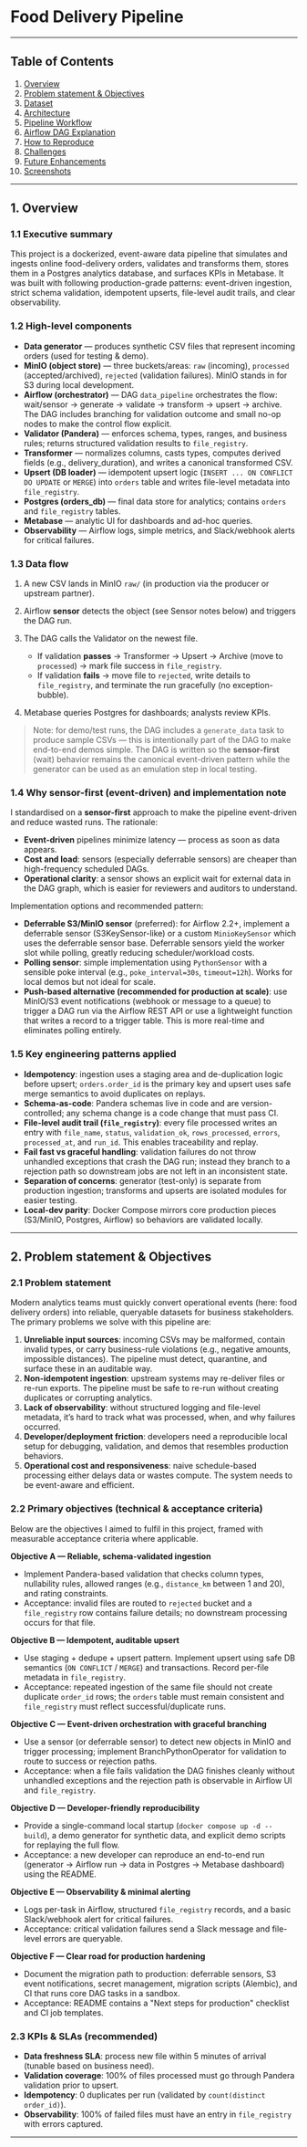 # Food Delivery Pipeline 

---

## Table of Contents

1. [Overview](#overview)
2. [Problem statement & Objectives](#problem-statement--objectives)
3. [Dataset](#3-dataset)  
4. [Architecture](#4-architecture)  
5. [Pipeline Workflow](#5-pipeline-workflow)  
6. [Airflow DAG Explanation](#6-airflow-dag-explanation)  
7. [How to Reproduce](#7-how-to-reproduce)  
8. [Challenges](#8-challenges)  
9. [Future Enhancements](#9-future-enhancements)  
10. [Screenshots](#10-screenshots) 

---

## 1. Overview <a name="overview"></a>

### 1.1 Executive summary

This project is a dockerized, event-aware data pipeline that simulates and ingests online food-delivery orders, validates and transforms them, stores them in a Postgres analytics database, and surfaces KPIs in Metabase. It was built with following production-grade patterns: event-driven ingestion, strict schema validation, idempotent upserts, file-level audit trails, and clear observability.

### 1.2 High-level components

* **Data generator** — produces synthetic CSV files that represent incoming orders (used for testing & demo).
* **MinIO (object store)** — three buckets/areas: `raw` (incoming), `processed` (accepted/archived), `rejected` (validation failures). MinIO stands in for S3 during local development.
* **Airflow (orchestrator)** — DAG `data_pipeline` orchestrates the flow: wait/sensor → generate  → validate → transform → upsert → archive. The DAG includes branching for validation outcome and small no-op nodes to make the control flow explicit.
* **Validator (Pandera)** — enforces schema, types, ranges, and business rules; returns structured validation results to `file_registry`.
* **Transformer** — normalizes columns, casts types, computes derived fields (e.g., delivery\_duration), and writes a canonical transformed CSV.
* **Upsert (DB loader)** — idempotent upsert logic (`INSERT ... ON CONFLICT DO UPDATE` or `MERGE`) into `orders` table and writes file-level metadata into `file_registry`.
* **Postgres (orders\_db)** — final data store for analytics; contains `orders` and `file_registry` tables.
* **Metabase** — analytic UI for dashboards and ad-hoc queries.
* **Observability** — Airflow logs, simple metrics, and Slack/webhook alerts for critical failures.

### 1.3 Data flow 

1. A new CSV lands in MinIO `raw/` (in production via the producer or upstream partner).
2. Airflow **sensor** detects the object (see Sensor notes below) and triggers the DAG run.
3. The DAG calls the Validator on the newest file.

   * If validation **passes** → Transformer → Upsert → Archive (move to `processed`) → mark file success in `file_registry`.
   * If validation **fails** → move file to `rejected`, write details to `file_registry`, and terminate the run gracefully (no exception-bubble).
4. Metabase queries Postgres for dashboards; analysts review KPIs.

> Note: for demo/test runs, the DAG includes a `generate_data` task to produce sample CSVs — this is intentionally part of the DAG to make end-to-end demos simple. The DAG is written so the **sensor-first** (wait) behavior remains the canonical event-driven pattern while the generator can be used as an emulation step in local testing.

### 1.4 Why sensor-first (event-driven) and implementation note

I standardised on a **sensor-first** approach to make the pipeline event-driven and reduce wasted runs. The rationale:

* **Event-driven** pipelines minimize latency — process as soon as data appears.
* **Cost and load**: sensors (especially deferrable sensors) are cheaper than high-frequency scheduled DAGs.
* **Operational clarity**: a sensor shows an explicit wait for external data in the DAG graph, which is easier for reviewers and auditors to understand.

Implementation options and recommended pattern:

* **Deferrable S3/MinIO sensor** (preferred): for Airflow 2.2+, implement a deferrable sensor (S3KeySensor-like) or a custom `MinioKeySensor` which uses the deferrable sensor base. Deferrable sensors yield the worker slot while polling, greatly reducing scheduler/workload costs.
* **Polling sensor**: simple implementation using `PythonSensor`  with a sensible poke interval (e.g., `poke_interval=30s`, `timeout=12h`). Works for local demos but not ideal for scale.
* **Push-based alternative (recommended for production at scale)**: use MinIO/S3 event notifications (webhook or message to a queue) to trigger a DAG run via the Airflow REST API or use a lightweight function that writes a record to a trigger table. This is more real-time and eliminates polling entirely.


### 1.5 Key engineering patterns applied

* **Idempotency**: ingestion uses a staging area and de-duplication logic before upsert; `orders.order_id` is the primary key and upsert uses safe merge semantics to avoid duplicates on replays.
* **Schema-as-code**: Pandera schemas live in code and are version-controlled; any schema change is a code change that must pass CI.
* **File-level audit trail (`file_registry`)**: every file processed writes an entry with `file_name`, `status`, `validation_ok`, `rows_processed`, `errors`, `processed_at`, and `run_id`. This enables traceability and replay.
* **Fail fast vs graceful handling**: validation failures do not throw unhandled exceptions that crash the DAG run; instead they branch to a rejection path so downstream jobs are not left in an inconsistent state.
* **Separation of concerns**: generator (test-only) is separate from production ingestion; transforms and upserts are isolated modules for easier testing.
* **Local-dev parity**: Docker Compose mirrors core production pieces (S3/MinIO, Postgres, Airflow) so behaviors are validated locally.


---

## 2. Problem statement & Objectives <a name="problem-statement--objectives"></a>

### 2.1 Problem statement

Modern analytics teams must quickly convert operational events (here: food delivery orders) into reliable, queryable datasets for business stakeholders. The primary problems we solve with this pipeline are:

1. **Unreliable input sources**: incoming CSVs may be malformed, contain invalid types, or carry business-rule violations (e.g., negative amounts, impossible distances). The pipeline must detect, quarantine, and surface these in an auditable way.
2. **Non-idempotent ingestion**: upstream systems may re-deliver files or re-run exports. The pipeline must be safe to re-run without creating duplicates or corrupting analytics.
3. **Lack of observability**: without structured logging and file-level metadata, it’s hard to track what was processed, when, and why failures occurred.
4. **Developer/deployment friction**: developers need a reproducible local setup for debugging, validation, and demos that resembles production behaviors.
5. **Operational cost and responsiveness**: naive schedule-based processing either delays data or wastes compute. The system needs to be event-aware and efficient.

### 2.2 Primary objectives (technical & acceptance criteria)

Below are the objectives I aimed to fulfil in this project, framed with measurable acceptance criteria where applicable.

**Objective A — Reliable, schema-validated ingestion**

* Implement Pandera-based validation that checks column types, nullability rules, allowed ranges (e.g., `distance_km` between 1 and 20), and rating constraints.
* Acceptance: invalid files are routed to `rejected` bucket and a `file_registry` row contains failure details; no downstream processing occurs for that file.

**Objective B — Idempotent, auditable upsert**

* Use staging + dedupe + upsert pattern. Implement upsert using safe DB semantics (`ON CONFLICT` / `MERGE`) and transactions. Record per-file metadata in `file_registry`.
* Acceptance: repeated ingestion of the same file should not create duplicate `order_id` rows; the `orders` table must remain consistent and `file_registry` must reflect successful/duplicate runs.

**Objective C — Event-driven orchestration with graceful branching**

* Use a sensor (or deferrable sensor) to detect new objects in MinIO and trigger processing; implement BranchPythonOperator for validation to route to success or rejection paths.
* Acceptance: when a file fails validation the DAG finishes cleanly without unhandled exceptions and the rejection path is observable in Airflow UI and `file_registry`.

**Objective D — Developer-friendly reproducibility**

* Provide a single-command local startup (`docker compose up -d --build`), a demo generator for synthetic data, and explicit demo scripts for replaying the full flow.
* Acceptance: a new developer can reproduce an end-to-end run (generator → Airflow run → data in Postgres → Metabase dashboard) using the README.

**Objective E — Observability & minimal alerting**

* Logs per-task in Airflow, structured `file_registry` records, and a basic Slack/webhook alert for critical failures.
* Acceptance: critical validation failures send a Slack message and file-level errors are queryable.

**Objective F — Clear road for production hardening**

* Document the migration path to production: deferrable sensors, S3 event notifications, secret management, migration scripts (Alembic), and CI that runs core DAG tasks in a sandbox.
* Acceptance: README contains a "Next steps for production" checklist and CI job templates.

### 2.3 KPIs & SLAs (recommended)

* **Data freshness SLA**: process new file within 5 minutes of arrival (tunable based on business need).
* **Validation coverage**: 100% of files processed must go through Pandera validation prior to upsert.
* **Idempotency**: 0 duplicates per run (validated by `count(distinct order_id)`).
* **Observability**: 100% of failed files must have an entry in `file_registry` with errors captured.

---


